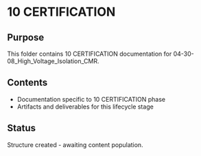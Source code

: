 # 10 CERTIFICATION

## Purpose
This folder contains 10 CERTIFICATION documentation for 04-30-08_High_Voltage_Isolation_CMR.

## Contents
- Documentation specific to 10 CERTIFICATION phase
- Artifacts and deliverables for this lifecycle stage

## Status
Structure created - awaiting content population.
